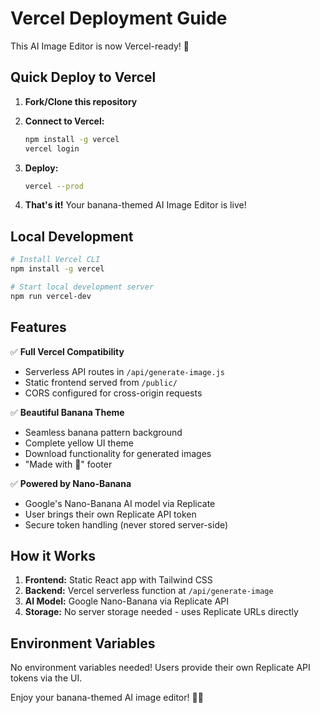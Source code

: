 # Vercel Deployment Guide

This AI Image Editor is now Vercel-ready! 🍌

## Quick Deploy to Vercel

1. **Fork/Clone this repository**

2. **Connect to Vercel:**
   ```bash
   npm install -g vercel
   vercel login
   ```

3. **Deploy:**
   ```bash
   vercel --prod
   ```

4. **That's it!** Your banana-themed AI Image Editor is live!

## Local Development

```bash
# Install Vercel CLI
npm install -g vercel

# Start local development server
npm run vercel-dev
```

## Features

✅ **Full Vercel Compatibility**
- Serverless API routes in `/api/generate-image.js`
- Static frontend served from `/public/`
- CORS configured for cross-origin requests

✅ **Beautiful Banana Theme**
- Seamless banana pattern background
- Complete yellow UI theme
- Download functionality for generated images
- "Made with 🍌" footer

✅ **Powered by Nano-Banana**
- Google's Nano-Banana AI model via Replicate
- User brings their own Replicate API token
- Secure token handling (never stored server-side)

## How it Works

1. **Frontend:** Static React app with Tailwind CSS
2. **Backend:** Vercel serverless function at `/api/generate-image`
3. **AI Model:** Google Nano-Banana via Replicate API
4. **Storage:** No server storage needed - uses Replicate URLs directly

## Environment Variables

No environment variables needed! Users provide their own Replicate API tokens via the UI.

Enjoy your banana-themed AI image editor! 🎨🍌